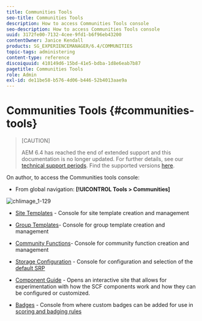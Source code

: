 ```yaml
---
title: Communities Tools
seo-title: Communities Tools
description: How to access Communities Tools console
seo-description: How to access Communities Tools console
uuid: 3172fe00-7132-4cee-9fd1-b6f96eb43200
contentOwner: Janice Kendall
products: SG_EXPERIENCEMANAGER/6.4/COMMUNITIES
topic-tags: administering
content-type: reference
discoiquuid: 410149d6-15bd-41e5-bdba-1d8e6eab7b87
pagetitle: Communities Tools
role: Admin
exl-id: de11be58-b576-4d06-b446-52b4013aae9a
---
```

# Communities Tools {#communities-tools}

>[CAUTION]
>
>AEM 6.4 has reached the end of extended support and this documentation is no longer updated. For further details, see our [technical support periods](https://helpx.adobe.com/support/programs/eol-matrix.html). Find the supported versions [here](https://experienceleague.adobe.com/docs/).

On author, to access the Communities tools console:

* From global navigation: **[!UICONTROL Tools > Communities]**

![chlimage_1-129](assets/chlimage_1-129.png)

* [Site Templates](sites.md) - Console for site template creation and management
* [Group Templates](tools-groups.md)- Console for group template creation and management
* [Community Functions](functions.md)- Console for community function creation and management
* [Storage Configuration](srp-config.md) - Console for configuration and selection of the [default SRP](working-with-srp.md)

* [Component Guide](components-guide.md) - Opens an interactive site that allows for experimentation with how the SCF components work and how they can be configured or customized.
* [Badges](badges.md) - Console from where custom badges can be added for use in [scoring and badging rules](implementing-scoring.md)

